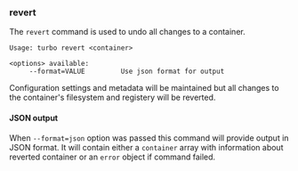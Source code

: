 ### revert

The `revert` command is used to undo all changes to a container. 

```
Usage: turbo revert <container>

<options> available:
     --format=VALUE         Use json format for output
```

Configuration settings and metadata will be maintained but all changes to the container's filesystem and registery will be reverted.

#### JSON output

When `--format=json` option was passed this command will provide output in JSON format. It will contain either a `container` array with information about reverted container or an `error` object if command failed.